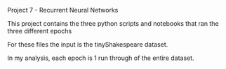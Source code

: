 Project 7 - Recurrent Neural Networks

This project contains the three python scripts and notebooks that ran the three different epochs

For these files the input is the tinyShakespeare dataset. 

In my analysis, each epoch is 1 run through of the entire dataset.
